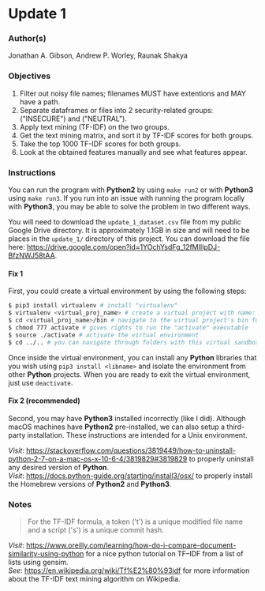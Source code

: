 # Update 1

### Author(s)
Jonathan A. Gibson, Andrew P. Worley, Raunak Shakya

### Objectives

  1. Filter out noisy file names; filenames MUST have extentions and MAY have a path.
  2. Separate dataframes or files into 2 security-related groups: ("INSECURE") and ("NEUTRAL").
  3. Apply text mining (TF-IDF) on the two groups.
  4. Get the text mining matrix, and sort it by TF-IDF scores for both groups.
  5. Take the top 1000 TF-IDF scores for both groups.
  6. Look at the obtained features manually and see what features appear.

### Instructions
You can run the program with **Python2** by using `make run2` or with **Python3** using `make run3`. If you run into an issue with running the program locally with **Python3**, you may be able to solve the problem in two different ways.

You will need to download the `update_1_dataset.csv` file from my public Google Drive directory. It is approximately 1.1GB in size and will need to be places in the `update_1/` directory of this project. You can download the file here: https://drive.google.com/open?id=1YOchYsdFg_12fMIIlpDJ-BfzNWJ58tAA.

#### Fix 1
First, you could create a virtual environment by using the following steps:
```sh
$ pip3 install virtualenv # install "virtualenv"
$ virtualenv <virtual_proj_name> # create a virtual project with name: <virtual_proj_name>
$ cd <virtual_proj_name>/bin # navigate to the virtual project's bin folder
$ chmod 777 activate # gives rights to run the "activate" executable
$ source ./activate # activate the virtual environment
$ cd ../.. # you can navigate through folders with this virtual sandbox back to your project folder
```
Once inside the virtual environment, you can install any **Python** libraries that you wish using `pip3 install <libname>` and isolate the environment from other **Python** projects. When you are ready to exit the virtual environment, just use `deactivate`.

#### Fix 2 (recommended)
Second, you may have **Python3** installed incorrectly (like I did). Although macOS machines have **Python2** pre-installed, we can also setup a third-party installation. These instructions are intended for a Unix environment.

*Visit*: https://stackoverflow.com/questions/3819449/how-to-uninstall-python-2-7-on-a-mac-os-x-10-6-4/3819829#3819829 to properly uninstall any desired version of **Python**.
<br>
*Visit*: https://docs.python-guide.org/starting/install3/osx/ to properly install the Homebrew versions of **Python2** and **Python3**.


### Notes
 > For the TF-IDF formula, a token ('t') is a unique modified file name and a script ('s') is a unique commit hash.

*Visit*: https://www.oreilly.com/learning/how-do-i-compare-document-similarity-using-python for a nice python tutorial on TF–IDF from a list of lists using gensim.
<br>
*See*: https://en.wikipedia.org/wiki/Tf%E2%80%93idf for more information about the TF-IDF text mining algorithm on Wikipedia.
